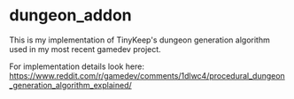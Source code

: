 # dungeon_addon
This is my implementation of TinyKeep's dungeon generation algorithm used in my most recent gamedev project.

For implementation details look here: https://www.reddit.com/r/gamedev/comments/1dlwc4/procedural_dungeon_generation_algorithm_explained/
